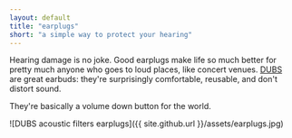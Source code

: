 ```yaml
---
layout: default
title: "earplugs"
short: "a simple way to protect your hearing"
---
```

Hearing damage is no joke. Good earplugs make life so much better for pretty much anyone who goes to loud places, like concert venues. [DUBS](https://www.amazon.com/Acoustic-Filters-Advanced-Earplugs-White/dp/B00NW1IZ5Q) are great earbuds: they're surprisingly comfortable, reusable, and don't distort sound.

They're basically a volume down button for the world.

![DUBS acoustic filters earplugs]({{ site.github.url }}/assets/earplugs.jpg)